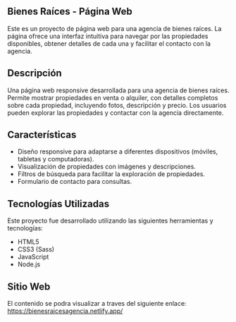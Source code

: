## Bienes Raíces - Página Web
Este es un proyecto de página web para una agencia de bienes raíces. La página ofrece una interfaz intuitiva para navegar por las propiedades disponibles, obtener detalles de cada una y facilitar el contacto con la agencia.

## Descripción
Una página web responsive desarrollada para una agencia de bienes raíces. Permite mostrar propiedades en venta o alquiler, con detalles completos sobre cada propiedad, incluyendo fotos, descripción y precio. Los usuarios pueden explorar las propiedades y contactar con la agencia directamente.

## Características
- Diseño responsive para adaptarse a diferentes dispositivos (móviles, tabletas y computadoras).
- Visualización de propiedades con imágenes y descripciones.
- Filtros de búsqueda para facilitar la exploración de propiedades.
- Formulario de contacto para consultas.

## Tecnologías Utilizadas
Este proyecto fue desarrollado utilizando las siguientes herramientas y tecnologías:
- HTML5
- CSS3 (Sass)
- JavaScript
- Node.js

## Sitio Web
El contenido se podra visualizar a traves del siguiente enlace: https://bienesraicesagencia.netlify.app/
